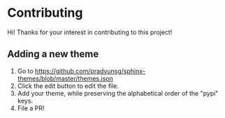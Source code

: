 # Contributing

Hi! Thanks for your interest in contributing to this project!

## Adding a new theme

1. Go to https://github.com/pradyunsg/sphinx-themes/blob/master/themes.json
2. Click the edit button to edit the file.
3. Add your theme, while preserving the alphabetical order of the "pypi" keys.
4. File a PR!
